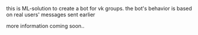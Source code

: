 this is ML-solution to create a bot for vk groups. the bot's behavior is based on real users' messages sent earlier

more information coming soon..